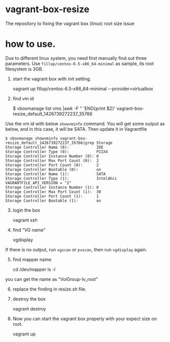 # vagrant-box-resize
The repository to fixing the vagrant box (linux) root size issue

# how to use.

Due to different linux system, you need first manually find out three parameters. Use `fillup/centos-6.5-x86_64-minimal` as sample, its root filesystem is 3GB.

1) start the vagrant box with init setting. 

    vagrant up fillup/centos-6.5-x86_64-minimal --provider=virtualbox

2) find vm id

    $ vboxmanage list vms |awk -F \" 'END{print $2}' 
    vagrant-box-resize_default_1426739272237_35766

Use the vm id with below `showvminfo` command. You will get some output as below, and in this case, it will be SATA. Then update it in Vagrantfile

```
$ vboxmanage showvminfo vagrant-box-resize_default_1426739272237_35766|grep Storage
Storage Controller Name (0):            IDE
Storage Controller Type (0):            PIIX4
Storage Controller Instance Number (0): 0
Storage Controller Max Port Count (0):  2
Storage Controller Port Count (0):      2
Storage Controller Bootable (0):        on
Storage Controller Name (1):            SATA
Storage Controller Type (1):            IntelAhci
VAGRANTFILE_API_VERSION = "2"
Storage Controller Instance Number (1): 0
Storage Controller Max Port Count (1):  30
Storage Controller Port Count (1):      1
Storage Controller Bootable (1):        on
```

3) login the box

    vagrant ssh

4) find "VG name"

    vgdisplay

If there is no output, run `vgscan` or `pvscan`, then run `vgdisplay` again.

5) find mapper name

    cd /dev/mapper
    ls -l 

you can get the name as "VolGroup-lv_root"  

6) replace the finding in resize.sh file.

7) destroy the box

    vagrant destroy

8) Now you can start the vagrant box properly with your expect size on root.

    vagrant up
